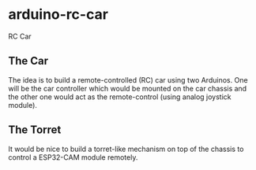 # arduino-rc-car

RC Car

## The Car

The idea is to build a remote-controlled (RC) car using two Arduinos. One will be the car controller which would be mounted on the car chassis and the other one would act as the remote-control (using analog joystick module).

## The Torret

It would be nice to build a torret-like mechanism on top of the chassis to control a ESP32-CAM module remotely.

